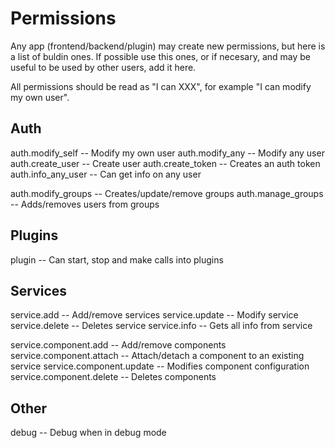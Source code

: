 # Permissions

Any app (frontend/backend/plugin) may create new permissions, but here is a list
of buldin ones. If possible use this ones, or if necesary, and may be useful to
be used by other users, add it here.

All permissions should be read as "I can XXX", for example "I can modify my own
user".

## Auth

auth.modify_self -- Modify my own user
auth.modify_any  -- Modify any user
auth.create_user -- Create user
auth.create_token -- Creates an auth token
auth.info_any_user -- Can get info on any user

auth.modify_groups -- Creates/update/remove groups
auth.manage_groups -- Adds/removes users from groups

## Plugins

plugin -- Can start, stop and make calls into plugins


## Services

service.add -- Add/remove services
service.update -- Modify service
service.delete -- Deletes service
service.info -- Gets all info from service

service.component.add -- Add/remove components
service.component.attach -- Attach/detach a component to an existing service
service.component.update -- Modifies component configuration
service.component.delete -- Deletes components

## Other

debug -- Debug when in debug mode

